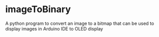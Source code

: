# imageToBinary
A python program to convert an image to a bitmap that can be used to display images in Arduino IDE to OLED display
